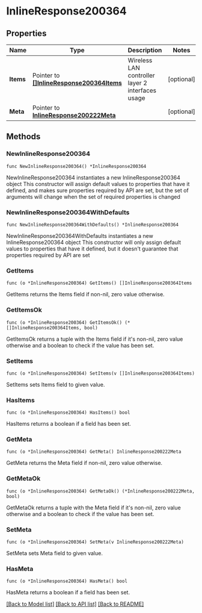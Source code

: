 # InlineResponse200364

## Properties

Name | Type | Description | Notes
------------ | ------------- | ------------- | -------------
**Items** | Pointer to [**[]InlineResponse200364Items**](InlineResponse200364Items.md) | Wireless LAN controller layer 2 interfaces usage | [optional] 
**Meta** | Pointer to [**InlineResponse200222Meta**](InlineResponse200222Meta.md) |  | [optional] 

## Methods

### NewInlineResponse200364

`func NewInlineResponse200364() *InlineResponse200364`

NewInlineResponse200364 instantiates a new InlineResponse200364 object
This constructor will assign default values to properties that have it defined,
and makes sure properties required by API are set, but the set of arguments
will change when the set of required properties is changed

### NewInlineResponse200364WithDefaults

`func NewInlineResponse200364WithDefaults() *InlineResponse200364`

NewInlineResponse200364WithDefaults instantiates a new InlineResponse200364 object
This constructor will only assign default values to properties that have it defined,
but it doesn't guarantee that properties required by API are set

### GetItems

`func (o *InlineResponse200364) GetItems() []InlineResponse200364Items`

GetItems returns the Items field if non-nil, zero value otherwise.

### GetItemsOk

`func (o *InlineResponse200364) GetItemsOk() (*[]InlineResponse200364Items, bool)`

GetItemsOk returns a tuple with the Items field if it's non-nil, zero value otherwise
and a boolean to check if the value has been set.

### SetItems

`func (o *InlineResponse200364) SetItems(v []InlineResponse200364Items)`

SetItems sets Items field to given value.

### HasItems

`func (o *InlineResponse200364) HasItems() bool`

HasItems returns a boolean if a field has been set.

### GetMeta

`func (o *InlineResponse200364) GetMeta() InlineResponse200222Meta`

GetMeta returns the Meta field if non-nil, zero value otherwise.

### GetMetaOk

`func (o *InlineResponse200364) GetMetaOk() (*InlineResponse200222Meta, bool)`

GetMetaOk returns a tuple with the Meta field if it's non-nil, zero value otherwise
and a boolean to check if the value has been set.

### SetMeta

`func (o *InlineResponse200364) SetMeta(v InlineResponse200222Meta)`

SetMeta sets Meta field to given value.

### HasMeta

`func (o *InlineResponse200364) HasMeta() bool`

HasMeta returns a boolean if a field has been set.


[[Back to Model list]](../README.md#documentation-for-models) [[Back to API list]](../README.md#documentation-for-api-endpoints) [[Back to README]](../README.md)


